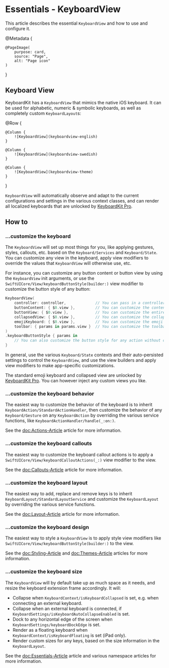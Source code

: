 # Essentials - KeyboardView

This article describes the essential ``KeyboardView`` and how to use and configure it.

@Metadata {

    @PageImage(
        purpose: card,
        source: "Page",
        alt: "Page icon"
    )
}


## Keyboard View

KeyboardKit has a ``KeyboardView`` that mimics the native iOS keyboard. It can be used for alphabetic, numeric & symbolic keyboards, as well as completely custom ``KeyboardLayout``s:

@Row {
    
    @Column {
        ![KeyboardView](keyboardview-english)
    }
    
    @Column {
        ![KeyboardView](keyboardview-swedish)
    }
    
    @Column {
        ![KeyboardView](keyboardview-theme)
    }
}

``KeyboardView`` will automatically observe and adapt to the current configurations and settings in the various context classes, and can render all localized keyboards that are unlocked by [KeyboardKit Pro][Pro].


## How to 

### ...customize the keyboard

The ``KeyboardView`` will set up most things for you, like applying gestures, styles, callouts, etc. based on the ``Keyboard/Services`` and ``Keyboard/State``. You can customize any view in the keyboard, apply view modifiers to override the values that  ``KeyboardView`` will otherwise use, etc. 

For instance, you can customize any button content or button view by using the ``KeyboardView`` init arguments, or use the ``SwiftUICore/View/keyboardButtonStyle(builder:)`` view modifier to customize the button style of any button:

```swift
KeyboardView(
    controller: controller,             // You can pass in a controller OR specific states and services
    buttonContent: { $0.view },         // You can customize the content view of any button
    buttonView: { $0.view },            // You can customize the entire view of any button
    collapsedView: { $0.view },         // You can customize the collapsed keyboard view
    emojiKeyboard: { $0.view },         // You can customize the emoji keyboard, if any
    toolbar: { params in params.view }  // You can customize the toolbar above the keyboard
)
.keyboardButtonStyle { params in
    // You can also customize the button style for any action without customizing the view.
}
```

In general, use the various ``Keyboard/State`` contexts and their auto-persisted settings to control the ``KeyboardView``, and use the view builders and apply view modifiers to make app-specific customizations.

The standard emoji keyboard and collapsed view are unlocked by [KeyboardKit Pro][Pro]. You can however inject any custom views you like.


### ...customize the keyboard behavior

The easiest way to customize the behavior of the keyboard is to inherit ``KeyboardAction/StandardActionHandler``, then customize the behavior of any ``Keyboard/Gesture`` on any ``KeyboardAction`` by overriding the various service functions, like ``KeyboardActionHandler/handle(_:on:)``.

See the <doc:Actions-Article> article for more information.


### ...customize the keyboard callouts

The easiest way to customize the keyboard callout actions is to apply a ``SwiftUICore/View/keyboardCalloutActions(_:)`` view modifier to the view.

See the <doc:Callouts-Article> article for more information.


### ...customize the keyboard layout

The easiest way to add, replace and remove keys is to inherit ``KeyboardLayout/StandardLayoutService`` and customize the ``KeyboardLayout`` by overriding the various service functions. 

See the <doc:Layout-Article> article for more information.


### ...customize the keyboard design

The easiest way to style a ``KeyboardView`` is to apply style view modifiers like ``SwiftUICore/View/keyboardButtonStyle(builder:)`` to the view. 

See the <doc:Styling-Article> and <doc:Themes-Article> articles for more information.


### ...customize the keyboard size

The ``KeyboardView`` will by default take up as much space as it needs, and resize the keyboard extension frame accordingly. It will:

* Collapse when ``KeyboardContext/isKeyboardCollapsed`` is set, e.g. when connecting an external keyboard.
* Collapse when an external keyboard is connected, if ``KeyboardSettings/isKeyboardAutoCollapseEnabled`` is set.
* Dock to any horizontal edge of the screen when ``KeyboardSettings/keyboardDockEdge`` is set.
* Render as a floating keyboard when ``KeyboardContext/isKeyboardFloating`` is set (iPad only).
* Render custom sizes for any keys, based on the size information in the ``KeyboardLayout``.

See the <doc:Essentials-Article> article and various namespace articles for more information.



[Pro]: https://github.com/KeyboardKit/KeyboardKitPro
